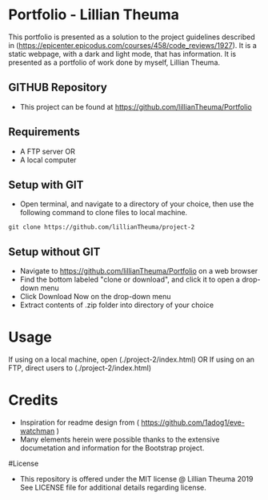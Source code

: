 # Portfolio - Lillian Theuma
This portfolio is presented as a solution to the project guidelines described in (https://epicenter.epicodus.com/courses/458/code_reviews/1927). It is a static webpage, with a dark and light mode, that has information. It is presented as a portfolio of work done by myself, Lillian Theuma.

## GITHUB Repository
* This project can be found at https://github.com/lillianTheuma/Portfolio

## Requirements
* A FTP server
OR
* A local computer

## Setup with GIT
* Open terminal, and navigate to a directory of your choice, then use the following command to clone files to local machine.

```
git clone https://github.com/lillianTheuma/project-2
```

## Setup without GIT
* Navigate to https://github.com/lillianTheuma/Portfolio on a web browser
* Find the bottom labeled "clone or download", and click it to open a drop-down menu
* Click Download Now on the drop-down menu
* Extract contents of .zip folder into directory of your choice

# Usage
If using on a local machine, open (./project-2/index.html)
OR
If using on an FTP, direct users to (./project-2/index.html)

# Credits
* Inspiration for readme design from ( https://github.com/1adog1/eve-watchman )
* Many elements herein were possible thanks to the extensive documetation and information for the Bootstrap project.

#License
* This repository is offered under the MIT license
@ Lillian Theuma 2019
See LICENSE file for additional details regarding license.
